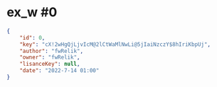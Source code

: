 
# ex_w #0
                
```JSON
{
    "id": 0,
    "key": "cX!2wHgQjLjvIcM@2lCtWaMlNwLi@5jIaiNzczY$8hIriKbpUj",
    "author": "fwRelik",
    "owner": "fwRelik",
    "lisanceKey": null,
    "date": "2022-7-14 01:00"
}
```
